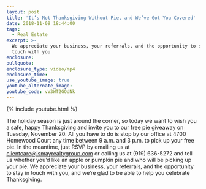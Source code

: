 ```yaml
---
layout: post
title: 'It’s Not Thanksgiving Without Pie, and We’ve Got You Covered'
date: 2018-11-09 18:44:00
tags:
  - Real Estate
excerpt: >-
  We appreciate your business, your referrals, and the opportunity to stay in
  touch with you
enclosure:
pullquote:
enclosure_type: video/mp4
enclosure_time:
use_youtube_image: true
youtube_alternate_image:
youtube_code: vV3WT2GOdNk
---
```


{% include youtube.html %}

The holiday season is just around the corner, so today we want to wish you a safe, happy Thanksgiving and invite you to our free pie giveaway on Tuesday, November 20. All you have to do is stop by our office at 4700 Homewood Court any time between 9 a.m. and 3 p.m. to pick up your free pie. In the meantime, just RSVP by emailing us at [clientcare@ismayrealtygroup.com](mailto:clientcare@ismayrealtygroup.com) or calling us at (919) 636-5272 and tell us whether you’d like an apple or pumpkin pie and who will be picking up your pie. We appreciate your business, your referrals, and the opportunity to stay in touch with you, and we’re glad to be able to help you celebrate Thanksgiving.